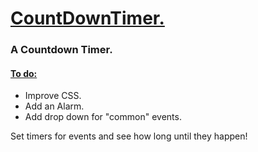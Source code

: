 <h1> <ins>  CountDownTimer. </ins></h1>
<h3> A Countdown Timer.  </h3>
<h4> <ins> To do: </ins></h4>
<ul> 
  <li> Improve CSS. </li>
  <li> Add an Alarm. </li>
  <li>Add drop down for "common" events.</li>
</ul>

<p> Set timers for events and see how long until they happen! </p>
